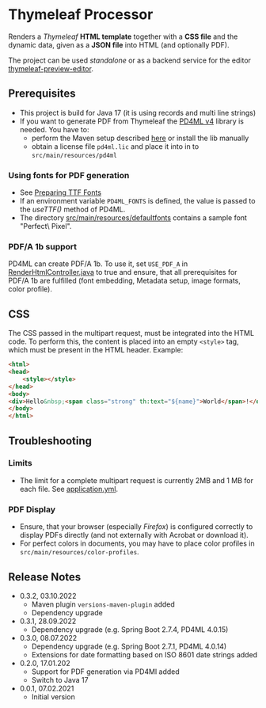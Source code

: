 # Thymeleaf Processor

Renders a *Thymeleaf* **HTML template** together with a **CSS file** and the dynamic data, given as a **JSON file**
into HTML (and optionally PDF).

The project can be used *standalone* or as a backend service for the editor [thymeleaf-preview-editor](https://github.com/giraone/thymeleaf-preview-editor).

## Prerequisites

- This project is build for Java 17 (it is using records and multi line strings)
- If you want to generate PDF from Thymeleaf the [PD4ML v4](https://pd4ml.tech/) library is needed. You have to:
  - perform the Maven setup described [here](https://pd4ml.tech/support-topics/maven/) or install the lib manually
  - obtain a license file `pd4ml.lic` and place it into in to `src/main/resources/pd4ml`

### Using fonts for PDF generation

- See [Preparing TTF Fonts](https://pd4ml.com/support-topics/usage-examples/#ttf-fonts)
- If an environment variable `PD4ML_FONTS` is defined, the value is passed to the *useTTF()* method of PD4ML.
- The directory [src/main/resources/defaultfonts](src/main/resources/defaultfonts) contains a sample font "Perfect\ Pixel".

### PDF/A 1b support

PD4ML can create PDF/A 1b. To use it, set `USE_PDF_A` in
[RenderHtmlController.java](src/main/java/com/giraone/thymeleaf/controller/RenderHtmlController.java) to true
and ensure, that all prerequisites for PDF/A 1b are fulfilled (font embedding, Metadata setup, image formats, color profile).

## CSS

The CSS passed in the multipart request, must be integrated into the HTML code. To perform this, the content is
placed into an empty `<style>` tag, which must be present in the HTML header. Example:

```html
<html>
<head>
    <style></style>
</head>
<body>
<div>Hello&nbsp;<span class="strong" th:text="${name}">World</span>!</div>
</body>
</html>
```

## Troubleshooting

### Limits

- The limit for a complete multipart request is currently 2MB and 1 MB for each file. See [application.yml](src/main/resources/application.yml).

### PDF Display

- Ensure, that your browser (especially *Firefox*) is configured correctly to display PDFs directly (and not externally with Acrobat or download it).
- For perfect colors in documents, you may have to place color profiles in `src/main/resources/color-profiles`.

## Release Notes

- 0.3.2, 03.10.2022
  - Maven plugin `versions-maven-plugin` added
  - Dependency upgrade
- 0.3.1, 28.09.2022
  - Dependency upgrade (e.g. Spring Boot 2.7.4, PD4ML 4.0.15)
- 0.3.0, 08.07.2022
  - Dependency upgrade (e.g. Spring Boot 2.7.1, PD4ML 4.0.14)
  - Extensions for date formatting based on ISO 8601 date strings added
- 0.2.0, 17.01.202
  - Support for PDF generation via PD4Ml added
  - Switch to Java 17
- 0.0.1, 07.02.2021
  - Initial version
